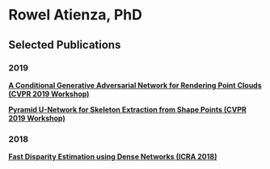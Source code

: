 # Rowel Atienza, PhD
## Selected Publications
### 2019
**[A Conditional Generative Adversarial Network for Rendering Point Clouds (CVPR 2019 Workshop)](http://openaccess.thecvf.com/content_CVPRW_2019/papers/3D-WidDGET/Atienza_A_Conditional_Generative_Adversarial_Network_for_Rendering_Point_Clouds_CVPRW_2019_paper.pdf)**

**[Pyramid U-Network for Skeleton Extraction from Shape Points (CVPR 2019 Workshop)](http://openaccess.thecvf.com/content_CVPRW_2019/papers/SkelNetOn/Atienza_Pyramid_U-Network_for_Skeleton_Extraction_From_Shape_Points_CVPRW_2019_paper.pdf)**

### 2018
**[Fast Disparity Estimation using Dense Networks (ICRA 2018)](https://arxiv.org/abs/1805.07499)**
